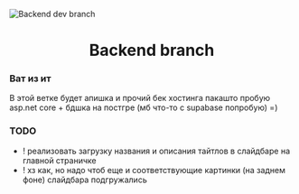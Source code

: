![Backend dev branch](https://rare-gallery.com/uploads/posts/4506810-hibike-euphonium-nakagawa-natsuki-window-anime-girls.png)

<div id="toc">
  <ul align="center" style="list-style: none">
    <summary>
      <h1>
        Backend branch
      </h1>
    </summary>
  </ul>
</div>

**<h3>Ват из ит</h3>**
В этой ветке будет апишка и прочий бек хостинга
пакашто пробую asp.net core + бдшка на постгре (мб что-то с supabase попробую) =) 

**<h3>TODO</h3>**
- ! реализовать загрузку названия и описания тайтлов в слайдбаре на главной страничке
- ! хз как, но надо чтоб еще и соответствующие картинки (на заднем фоне) слайдбара подгружались


